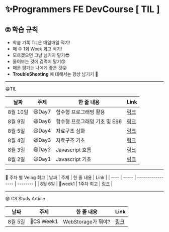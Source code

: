 
# ✨Programmers FE DevCourse [ TIL ]

## 🙄 학습 규칙 

- 학습 기록 TIL은 매일매일 적기!
- 매 주 1회 Week 회고 적기!
- 모르겠으면 그냥 넘기지 말기😎
- 물어보는 것에 겁먹지 말기😙
- 매운 평가는 나에게 좋은 것😛
- **TroubleShooting** 에 대해서는 항상 남기기 🤔

---

😁TIL 

| 날짜 | 주제  | 한 줄 내용         | Link     |
| ---- | ----- | ----------------- | -------- |
| 8월 10일 | 😃Day7 | 함수형 프로그래밍 활용 | [링크](https://minsgy.notion.site/Day7-63f13b5347ea4107b7a66b0913b4935c) |
| 8월 9일 | 😃Day6 | 함수형 프로그래밍 기초 및 ES6 | [링크](https://minsgy.notion.site/Day6-173f7755287f4ea08a830f20d3f98445) |
| 8월 5일 | 😃Day4 | 자료구조 심화 | [링크](https://minsgy.notion.site/Day4-e588e7a50bb04ceb9dcc424de467ecc4) |
| 8월 4일 | 😃Day3 | 자료구조 기초 | [링크](https://minsgy.notion.site/Day1-ee60614570de462cbdc55aae5aeec964) |
| 8월 3일 | 😃Day2 | Javascript 흐름  | [링크](https://minsgy.notion.site/Day2-45fefd8784004ed08e4966bfc91bbcc8) |
| 8월 2일 | 😃Day1 | Javascript 기초 | [링크](https://minsgy.notion.site/Day3-682ee3d5a57e4860b7832ef136e117c3) |

---

🤔 주차 별 Velog 회고
| 날짜 | 주제  | 한 줄 내용         | Link     |
| ---- | ----- | ----------------- | -------- |
| 8월 6일 | 🥔week1 | 1주차 회고 | [링크](https://velog.io/@minsgy/Week1-%EB%82%B4%EA%B0%80-%EA%B8%B0%EC%B4%88%EC%98%80%EB%8B%A4) |




---

😎 CS Study Article

| 날짜 | 주제  | 한 줄 내용         | Link     |
| ---- | ----- | ----------------- | -------- |
| 8월 5일 | 🥰CS Week1 | WebStorage가 뭐야? | [링크](https://velog.io/@minsgy/Web-Storage-%EB%AC%B4%EC%97%87%EC%9D%84-%EC%A0%80%EC%9E%A5%ED%95%B4) |



